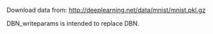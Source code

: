 Download data from:
http://deeplearning.net/data/mnist/mnist.pkl.gz

DBN_writeparams is intended to replace DBN.
